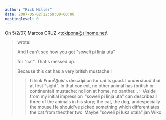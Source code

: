 ```yaml
---
author: "Rick Miller"
date: 2007-05-02T12:59:00+00:00
nestinglevel: 0
---
```

On 5/2/07, Marcos CRUZ <[tokipona@alinome.net](mailto://tokipona@alinome.net)\
> wrote:

> 
> 
> And I can't see how you got "soweli pi linja uta"
> 
> 
> for "cat". That's messed up.
>> 
> Because this cat has a very british mustache !
>> I think FranÃ§ois's description for cat is good. I understood that at
> first "sight". In that context, no other animal has (british or
> continental) mustache: no lion at home, no panther... :-)Aside from my initial impression, "soweli pi linja uta" can describeall three of the animals in his story; the cat, the dog, andespecially the mouse.He should've picked something which differentiates the cat from theother two. Maybe "soweli pi luka utala".jan Wiko
